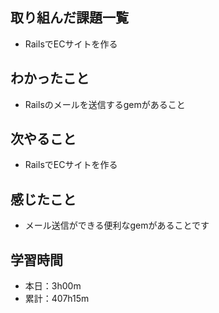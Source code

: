 ## 取り組んだ課題一覧
- RailsでECサイトを作る
## わかったこと
- Railsのメールを送信するgemがあること
## 次やること
- RailsでECサイトを作る
## 感じたこと
- メール送信ができる便利なgemがあることです
## 学習時間
- 本日：3h00m
- 累計：407h15m
